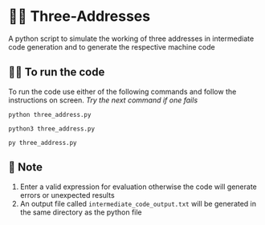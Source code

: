 # 👩‍💻 Three-Addresses
A python script to simulate the working of three addresses in intermediate code generation and to generate the respective machine code

## 🏃‍♂️ To run the code
To run the code use either of the following commands and follow the instructions on screen. *Try the next command if one fails*

```terminal
python three_address.py
```

```terminal
python3 three_address.py
```

```terminal
py three_address.py
```

## 📝 Note
1. Enter a valid expression for evaluation otherwise the code will generate errors or unexpected results
2. An output file called ```intermediate_code_output.txt``` will be generated in the same directory as the python file
